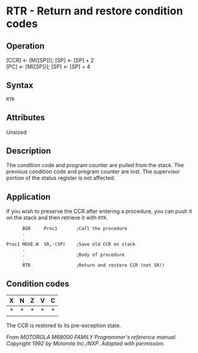 # RTR - Return and restore condition codes

## Operation
[CCR] ← [M([SP])]; [SP] ← [SP] + 2<br/>
[PC] ← [M([SP])]; [SP] ← [SP] + 4

## Syntax
```assembly
RTR
```

## Attributes
Unsized

## Description
The condition code and program counter are pulled from the stack. The previous condition code and program counter are lost. The supervisor portion of the status register is not affected.

## Application
If you wish to preserve the CCR after entering a procedure, you can push it on the stack and then retrieve it with `RTR`.

```assembly
      BSR     Proc1       ;Call the procedure
      .
      .
Proc1 MOVE.W  SR,-(SP)    ;Save old CCR on stack
      .
      .                   ;Body of procedure
      .
      RTR                 ;Return and restore CCR (not SR!)
```

## Condition codes
| X | N | Z | V | C |
|:-:|:-:|:-:|:-:|:-:|
|*|*|*|*|*|

The CCR is restored to its pre-exception state.

*From MOTOROLA M68000 FAMILY Programmer's reference manual. Copyright 1992 by Motorola Inc./NXP. Adapted with permission.*